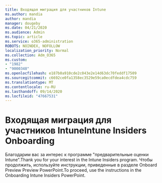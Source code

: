 ```yaml
---
title: Входящая миграция для участников Intune
ms.author: mandia
author: mandia
manager: dougeby
ms.date: 04/21/2020
ms.audience: Admin
ms.topic: article
ms.service: o365-administration
ROBOTS: NOINDEX, NOFOLLOW
localization_priority: Normal
ms.collection: Adm_O365
ms.custom:
- "1982"
- "9000348"
ms.openlocfilehash: e187b0a910cde2c043e2e14d63dc70feddf17509
ms.sourcegitcommit: c6692ce0fa1358ec3529e59ca0ecdfdea4cdc759
ms.translationtype: MT
ms.contentlocale: ru-RU
ms.lasthandoff: 09/14/2020
ms.locfileid: "47667531"
---
```

# <a name="intune-insiders-onboarding"></a><span data-ttu-id="3d1c1-102">Входящая миграция для участников Intune</span><span class="sxs-lookup"><span data-stu-id="3d1c1-102">Intune Insiders Onboarding</span></span>

<span data-ttu-id="3d1c1-103">Благодарим вас за интерес к программе "предварительные оценки Intune".</span><span class="sxs-lookup"><span data-stu-id="3d1c1-103">Thank you for your interest in the Intune Insiders program.</span></span> <span data-ttu-id="3d1c1-104">Чтобы продолжить, используйте инструкции, приведенные в разделе Onboard Preview Preview PowerPoint.</span><span class="sxs-lookup"><span data-stu-id="3d1c1-104">To proceed, use the instructions in the Onboarding Intune Insiders PowerPoint.</span></span>
